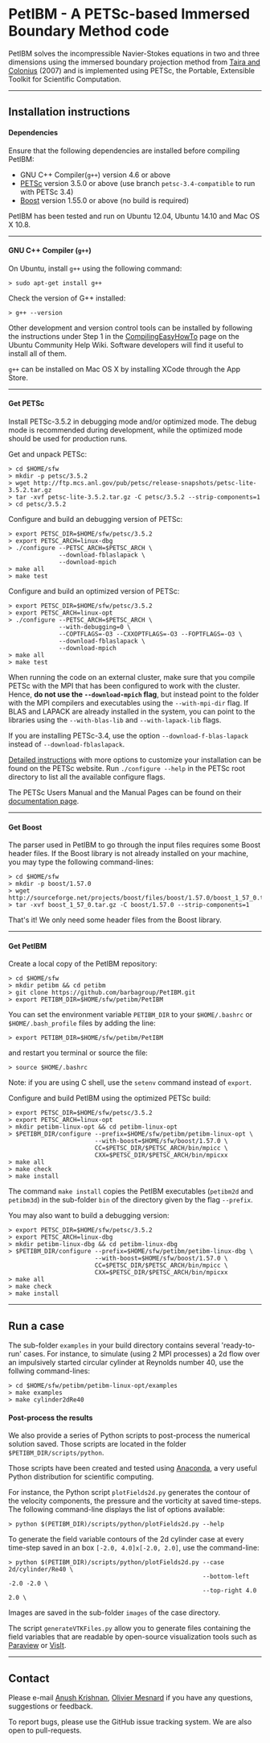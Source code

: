 # PetIBM - A PETSc-based Immersed Boundary Method code

PetIBM solves the incompressible Navier-Stokes equations in two and three dimensions using the immersed boundary projection method from [Taira and Colonius](http://colonius.caltech.edu/pdfs/TairaColonius2007.pdf) (2007) and is implemented using PETSc, the Portable, Extensible Toolkit for Scientific Computation.

---

## Installation instructions

#### Dependencies

Ensure that the following dependencies are installed before compiling PetIBM:

* GNU C++ Compiler(`g++`) version 4.6 or above
* [PETSc](http://www.mcs.anl.gov/petsc/) version 3.5.0 or above (use branch `petsc-3.4-compatible` to run with PETSc 3.4)
* [Boost](http://www.boost.org) version 1.55.0 or above (no build is required)

PetIBM has been tested and run on Ubuntu 12.04, Ubuntu 14.10 and Mac OS X 10.8.

---

#### GNU C++ Compiler (`g++`)

On Ubuntu, install `g++` using the following command:

    > sudo apt-get install g++

Check the version of G++ installed:

    > g++ --version

Other development and version control tools can be installed by following the instructions under Step 1 in the
[CompilingEasyHowTo](https://help.ubuntu.com/community/CompilingEasyHowTo) page on the Ubuntu Community Help Wiki.
Software developers will find it useful to install all of them.

`g++` can be installed on Mac OS X by installing XCode through the App Store.

---

#### Get PETSc

Install PETSc-3.5.2 in debugging mode and/or optimized mode. The debug mode is recommended during development, while the optimized mode should be used for production runs.

Get and unpack PETSc:

    > cd $HOME/sfw
    > mkdir -p petsc/3.5.2
    > wget http://ftp.mcs.anl.gov/pub/petsc/release-snapshots/petsc-lite-3.5.2.tar.gz
    > tar -xvf petsc-lite-3.5.2.tar.gz -C petsc/3.5.2 --strip-components=1
    > cd petsc/3.5.2

Configure and build an debugging version of PETSc:

    > export PETSC_DIR=$HOME/sfw/petsc/3.5.2
    > export PETSC_ARCH=linux-dbg
    > ./configure --PETSC_ARCH=$PETSC_ARCH \
                  --download-fblaslapack \
                  --download-mpich
    > make all
    > make test

Configure and build an optimized version of PETSc:

    > export PETSC_DIR=$HOME/sfw/petsc/3.5.2
    > export PETSC_ARCH=linux-opt
    > ./configure --PETSC_ARCH=$PETSC_ARCH \
                  --with-debugging=0 \
                  --COPTFLAGS=-O3 --CXXOPTFLAGS=-O3 --FOPTFLAGS=-O3 \
                  --download-fblaslapack \
                  --download-mpich
    > make all
    > make test

When running the code on an external cluster, make sure that you compile PETSc with the MPI that has been configured to work with the cluster. Hence, **do not use the `--download-mpich` flag**, but instead point to the folder with the MPI compilers and executables using the `--with-mpi-dir` flag. If BLAS and LAPACK are already installed in the system, you can point to the libraries using the `--with-blas-lib` and `--with-lapack-lib` flags.

If you are installing PETSc-3.4, use the option `--download-f-blas-lapack` instead of `--download-fblaslapack`.

[Detailed instructions](http://www.mcs.anl.gov/petsc/documentation/installation.html) with more options to customize your installation can be found on the PETSc website. Run `./configure --help` in the PETSc root directory to list all the available configure flags.

The PETSc Users Manual and the Manual Pages can be found on their
[documentation page](http://www.mcs.anl.gov/petsc/documentation/index.html).

---

#### Get Boost

The parser used in PetIBM to go through the input files requires some Boost header files.
If the Boost library is not already installed on your machine, you may type the following command-lines:

    > cd $HOME/sfw
    > mkdir -p boost/1.57.0
    > wget http://sourceforge.net/projects/boost/files/boost/1.57.0/boost_1_57_0.tar.gz
    > tar -xvf boost_1_57_0.tar.gz -C boost/1.57.0 --strip-components=1

That's it! We only need some header files from the Boost library.

---

#### Get PetIBM

Create a local copy of the PetIBM repository:

    > cd $HOME/sfw
    > mkdir petibm && cd petibm
    > git clone https://github.com/barbagroup/PetIBM.git
    > export PETIBM_DIR=$HOME/sfw/petibm/PetIBM

You can set the environment variable `PETIBM_DIR` to your `$HOME/.bashrc` or `$HOME/.bash_profile` files by adding the line:

    > export PETIBM_DIR=$HOME/sfw/petibm/PetIBM

 and restart you terminal or  source the file:

    > source $HOME/.bashrc

Note: if you are using C shell, use the `setenv` command instead of `export`.


Configure and build PetIBM using the optimized PETSc build:

    > export PETSC_DIR=$HOME/sfw/petsc/3.5.2
    > export PETSC_ARCH=linux-opt
    > mkdir petibm-linux-opt && cd petibm-linux-opt
    > $PETIBM_DIR/configure --prefix=$HOME/sfw/petibm/petibm-linux-opt \
                            --with-boost=$HOME/sfw/boost/1.57.0 \
                            CC=$PETSC_DIR/$PETSC_ARCH/bin/mpicc \
                            CXX=$PETSC_DIR/$PETSC_ARCH/bin/mpicxx
    > make all
    > make check
    > make install

The command `make install` copies the PetIBM executables (`petibm2d` and `petibm3d`) in the sub-folder `bin` of the directory given by the flag `--prefix`.

You may also want to build a debugging version:

    > export PETSC_DIR=$HOME/sfw/petsc/3.5.2
    > export PETSC_ARCH=linux-dbg
    > mkdir petibm-linux-dbg && cd petibm-linux-dbg
    > $PETIBM_DIR/configure --prefix=$HOME/sfw/petibm/petibm-linux-dbg \
                            --with-boost=$HOME/sfw/boost/1.57.0 \
                            CC=$PETSC_DIR/$PETSC_ARCH/bin/mpicc \
                            CXX=$PETSC_DIR/$PETSC_ARCH/bin/mpicxx
    > make all
    > make check
    > make install

---

## Run a case

The sub-folder `examples` in your build directory contains several 'ready-to-run' cases.
For instance, to simulate (using 2 MPI processes) a 2d flow over an impulsively started circular cylinder at Reynolds number 40, use the follwing command-lines:

    > cd $HOME/sfw/petibm/petibm-linux-opt/examples
    > make examples
    > make cylinder2dRe40

#### Post-process the results

We also provide a series of Python scripts to post-process the numerical solution saved. Those scripts are located in the folder `$PETIBM_DIR/scripts/python`.

Those scripts have been created and tested using [Anaconda](https://store.continuum.io/cshop/anaconda/), a very useful Python distribution for scientific computing.

For instance, the Python script `plotFields2d.py` generates the contour of the velocity components, the pressure and the vorticity at saved time-steps. The following command-line displays the list of options available:

    > python $(PETIBM_DIR)/scripts/python/plotFields2d.py --help

To generate the field variable contours of the 2d cylinder case at every time-step saved in an box `[-2.0, 4.0]x[-2.0, 2.0]`, use the command-line:

    > python $(PETIBM_DIR)/scripts/python/plotFields2d.py --case 2d/cylinder/Re40 \
                                                          --bottom-left -2.0 -2.0 \
                                                          --top-right 4.0 2.0 \

Images are saved in the sub-folder `images` of the case directory.

The script `generateVTKFiles.py` allow you to generate files containing the field variables that are readable by open-source visualization tools such as [Paraview](http://www.paraview.org) or [VisIt](https://wci.llnl.gov/simulation/computer-codes/visit).

---

## Contact

Please e-mail [Anush Krishnan](mailto:k.anush@gmail.com), [Olivier Mesnard](mailto:mesnardo@gwu.edu) if you have any questions, suggestions or feedback.

To report bugs, please use the GitHub issue tracking system.
We are also open to pull-requests.
